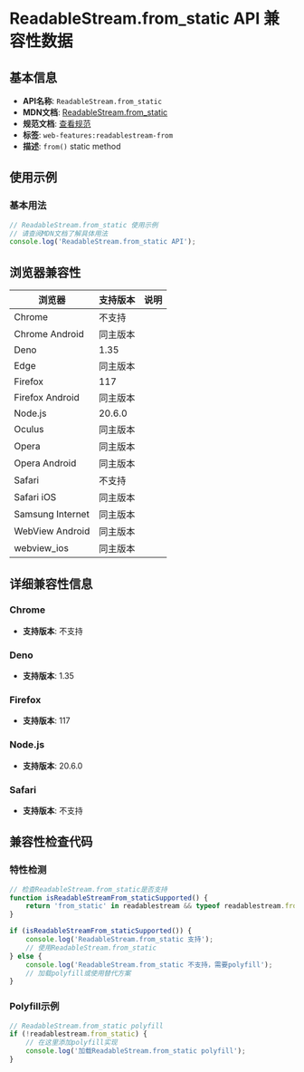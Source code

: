 # ReadableStream.from_static API 兼容性数据

## 基本信息

- **API名称**: `ReadableStream.from_static`
- **MDN文档**: [ReadableStream.from_static](https://developer.mozilla.org/docs/Web/API/ReadableStream/from_static)
- **规范文档**: [查看规范](https://streams.spec.whatwg.org/#rs-from)
- **标签**: `web-features:readablestream-from`
- **描述**: `from()` static method

## 使用示例

### 基本用法

```javascript
// ReadableStream.from_static 使用示例
// 请查阅MDN文档了解具体用法
console.log('ReadableStream.from_static API');
```

## 浏览器兼容性

| 浏览器 | 支持版本 | 说明 |
|--------|----------|------|
| Chrome | 不支持 |  |
| Chrome Android | 同主版本 |  |
| Deno | 1.35 |  |
| Edge | 同主版本 |  |
| Firefox | 117 |  |
| Firefox Android | 同主版本 |  |
| Node.js | 20.6.0 |  |
| Oculus | 同主版本 |  |
| Opera | 同主版本 |  |
| Opera Android | 同主版本 |  |
| Safari | 不支持 |  |
| Safari iOS | 同主版本 |  |
| Samsung Internet | 同主版本 |  |
| WebView Android | 同主版本 |  |
| webview_ios | 同主版本 |  |

## 详细兼容性信息

### Chrome

- **支持版本**: 不支持

### Deno

- **支持版本**: 1.35

### Firefox

- **支持版本**: 117

### Node.js

- **支持版本**: 20.6.0

### Safari

- **支持版本**: 不支持

## 兼容性检查代码

### 特性检测

```javascript
// 检查ReadableStream.from_static是否支持
function isReadableStreamFrom_staticSupported() {
    return 'from_static' in readablestream && typeof readablestream.from_static === 'function';
}

if (isReadableStreamFrom_staticSupported()) {
    console.log('ReadableStream.from_static 支持');
    // 使用ReadableStream.from_static
} else {
    console.log('ReadableStream.from_static 不支持，需要polyfill');
    // 加载polyfill或使用替代方案
}
```

### Polyfill示例

```javascript
// ReadableStream.from_static polyfill
if (!readablestream.from_static) {
    // 在这里添加polyfill实现
    console.log('加载ReadableStream.from_static polyfill');
}
```

